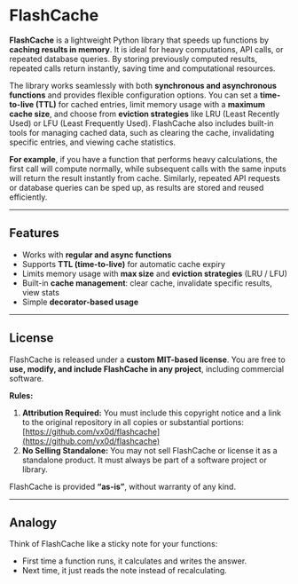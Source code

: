 # FlashCache

**FlashCache** is a lightweight Python library that speeds up functions by **caching results in memory**. It is ideal for heavy computations, API calls, or repeated database queries. By storing previously computed results, repeated calls return instantly, saving time and computational resources.

The library works seamlessly with both **synchronous and asynchronous functions** and provides flexible configuration options. You can set a **time-to-live (TTL)** for cached entries, limit memory usage with a **maximum cache size**, and choose from **eviction strategies** like LRU (Least Recently Used) or LFU (Least Frequently Used). FlashCache also includes built-in tools for managing cached data, such as clearing the cache, invalidating specific entries, and viewing cache statistics.

**For example**, if you have a function that performs heavy calculations, the first call will compute normally, while subsequent calls with the same inputs will return the result instantly from cache. Similarly, repeated API requests or database queries can be sped up, as results are stored and reused efficiently.

---

## Features

- Works with **regular and async functions**  
- Supports **TTL (time-to-live)** for automatic cache expiry  
- Limits memory usage with **max size** and **eviction strategies** (LRU / LFU)  
- Built-in **cache management**: clear cache, invalidate specific results, view stats  
- Simple **decorator-based usage**

---

## License

FlashCache is released under a **custom MIT-based license**. You are free to **use, modify, and include FlashCache in any project**, including commercial software.

**Rules:**  
1. **Attribution Required:** You must include this copyright notice and a link to the original repository in all copies or substantial portions: [https://github.com/vx0d/flashcache](https://github.com/vx0d/flashcache)  
2. **No Selling Standalone:** You may not sell FlashCache or license it as a standalone product. It must always be part of a software project or library.

FlashCache is provided **“as-is”**, without warranty of any kind.

---

## Analogy

Think of FlashCache like a sticky note for your functions:  
- First time a function runs, it calculates and writes the answer.  
- Next time, it just reads the note instead of recalculating.

